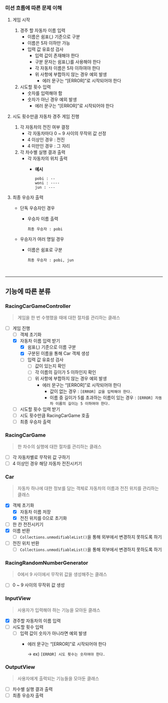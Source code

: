 ### 미션 흐름에 따른 문제 이해

1. 게임 시작
    1. 경주 할 자동차 이름 입력
        - 이름은 쉼표(,) 기준으로 구분
        - 이름은 5자 이하만 가능
        - 입력 값 유효성 검사
            - 입력 값이 존재해야 한다
            - 구분 문자는 쉼표(,)를 사용해야 한다
            - 각 자동차 이름은 5자 이하여야 한다
            - 위 사항에 부합하지 않는 경우 예외 발생
                - 에러 문구는 “[ERROR]”로 시작되어야 한다
    2. 시도할 횟수 입력
        - 숫자를 입력해야 함
        - 숫자가 아닌 경우 예외 발생
            - 에러 문구는 “[ERROR]”로 시작되어야 한다

1. 시도 횟수만큼 자동차 경주 게임 진행
    1. 각 자동차의 전진 여부 결정
        - 각 자동차마다 0 ~ 9 사이의 무작위 값 선정
        - 4 이상인 경우 : 전진
        - 4 미만인 경우 : 그 자리
    2. 각 차수별 실행 결과 출력
        - 각 자동차의 위치 출력
            - **예시**

                ```
                pobi : --
                woni : ----
                jun : ---
                ```


1. 최종 우승자 출력
    - 단독 우승자인 경우
        - 우승자 이름 출력

            ```
            최종 우승자 : pobi
            ```

    - 우승자가 여러 명일 경우
        - 이름은 쉼표로 구분

            ```
            최종 우승자 : pobi, jun
            ```

<br>

---
## 기능에 따른 분류
### RacingCarGameController

> 게임을 한 번 수행했을 때에 대한 절차를 관리하는 클래스

- [ ]  게임 진행
    - [ ]  객체 초기화
    - [x]  자동차 이름 입력 받기
        - [x]  쉼표(,) 기준으로 이름 구분
        - [x]  구분된 이름을 통해 Car 객체 생성
        - [ ]  입력 값 유효성 검사
            - [ ]  값이 있는지 확인
            - [ ]  각 이름의 길이가 5 이하인지 확인
            - [ ]  위 사항에 부합하지 않는 경우 예외 발생
                - 에러 문구는 “[ERROR]”로 시작되어야 한다
                    - 값이 없는 경우 : `[ERROR] 값을 입력해야 한다.`
                    - 이름 중 길이가 5를 초과하는 이름이 있는 경우 : `[ERROR] 자동차 이름의 길이는 5 이하여야 한다.`
    - [ ]  시도할 횟수 입력 받기
    - [ ]  시도 횟수만큼 RacingCarGame 호출
    - [ ]  최종 우승자 출력

### RacingCarGame

> 한 차수의 실행에 대한 절차를 관리하는 클래스

- [ ]  각 자동차별로 무작위 값 구하기
- [ ]  4 이상인 경우 해당 자동차 전진시키기

### Car

> 자동차 하나에 대한 정보를 담는 객체로 자동차의 이름과 전진 위치를 관리하는 클래스

- [x]  객체 초기화
    - [x]  자동차 이름 저장
    - [x]  전진 위치를 0으로 초기화
- [ ]  한 칸 전진시키기
- [x]  이름 반환
    - [ ]  `Collections.unmodifiableList()`을 통해 외부에서 변경하지 못하도록 하기
- [ ]  전진 위치 반환
    - [ ]  `Collections.unmodifiableList()`을 통해 외부에서 변경하지 못하도록 하기

### Racing**RandomNumberGenerator**

> 0에서 9 사이에서 무작위 값을 생성해주는 클래스

- [ ]  0 ~ 9 사이의 무작위 값 생성

### **InputView**

> 사용자가 입력해야 하는 기능을 모아둔 클래스

- [x]  경주할 자동차의 이름 입력
- [ ]  시도할 횟수 입력
    - [ ]  입력 값이 숫자가 아니라면 예외 발생
        - 에러 문구는 “[ERROR]”로 시작되어야 한다

          → ex) `[ERROR] 시도 횟수는 숫자여야 한다.`


### **OutputView**

> 사용자에게 출력되는 기능들을 모아둔 클래스

- [ ]  차수별 실행 결과 출력
- [ ]  최종 우승자 출력
